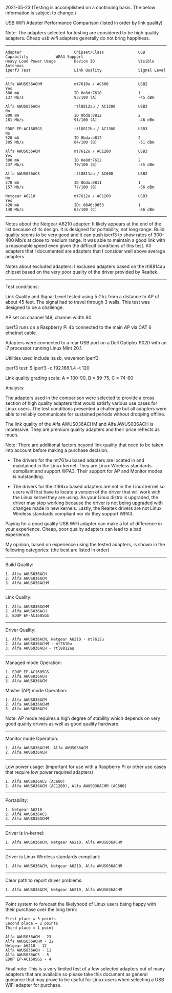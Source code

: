 2021-05-23 (Testing is accomplished on a continuing basis. The below information is subject to change.)

USB WiFi Adapter Performance Comparison (listed in order by link quality)

Note: The adapters selected for testing are considered to be high quality adapters. Cheap usb wifi adapters generally do not bring happiness. 

-----
```
Adapter                       Chipset/Class               USB Capability            WPA3 Support
Heavy Load Power Usage        Device ID                   Visible Antennas
iperf3 Test                   Link Quality                Signal Level
```
-----
```
Alfa AWUS036ACHM              mt7610u / AC600             USB2                      Yes
380 mA                        ID 0e8d:7610                1
137 Mb/s                      93/100 (A)                  -45 dBm

Alfa AWUS036ACH               rtl8812au / AC1200          USB3                      No
800 mA                        ID 0bda:8812                2
281 Mb/s                      91/100 (A)                  -46 dBm

EDUP EP-AC1605GS              rtl8812bu / AC1300          USB3                      No
520 mA                        ID 0bda:b812                2
305 Mb/s                      84/100 (B)                  -51 dBm

Alfa AWUS036ACM               mt7612u / AC1200            USB3                      Yes
380 mA                        ID 0e8d:7612                2
237 Mb/s                      79/100 (B)                  -55 dBm

Alfa AWUS036ACS               rtl8811au / AC600           USB2                      No
270 mA                        ID 0bda:0811                1
157 Mb/s                      77/100 (B)                  -56 dBm

Netgear A6210                 mt7612u / AC1200            USB3                      Yes
420 mA                        ID: 0846:9053               1
148 Mb/s                      63/100 (C)                  -66 dBm

```
-----

Notes about the Netgear A6210 adapter: It likely appears at the end of
the list because of its design. It is designed for portability, not long
range. Build quality seems to be very good and it can push iperf3 to
show rates of 300-400 Mb/s at close to medium range. It was able to 
maintain a good link with a reasonable speed even given the difficult
conditions of this test. All adapters that I documented are adapters
that I consider well above average adapters.

Notes about excluded adapters: I exclused adapters based on the rtl8814au
chipset based on the very poor quality of the driver provided by Realtek.

-----

Test conditions:

Link Quality and Signal Level tested using 5 Ghz from a distance to AP
of about 45 feet. The signal had to travel through 3 walls. This test was
designed to be a challenge.

AP set on channel 149, channel width 80.

iperf3 runs on a Raspberry Pi 4b connected to the main AP via CAT 6
ethetnet cable.

Adapters were connected to a rear USB port on a Dell Optiplex 9020
with an i7 processor running Linux Mint 20.1.

Utilities used include lsusb, wavemon iperf3.

iperf3 test: $ iperf3 -c 192.168.1.4 -t 120

Link quality grading scale: A = 100-90, B = 89-75, C = 74-60

Analysis:

The adapters used in the comparison were selected to provide a cross section
of high quality adapters that would satisfy various use cases for Linux users.
The test conditions presented a challenge but all adapters were able to reliably
communicate for sustained periods without dropping offline.

The link quality of the Alfa AWUS036ACHM and Alfa AWUS036ACH is impressive. They
are premium quality adapters and their price reflects as much.

Note: There are additional factors beyond link quality that need to be taken into
account before making a purchase decision.

- The drivers for the mt761xu based adapters are located in and maintained in the
Linux kernel. They are Linux Wireless standards compliant and support WPA3. Their
support for AP and Monitor modes is outstanding.

- The drivers for the rtl88xx based adapters are not in the Linux kernel so users will
first have to locate a version of the driver that will work with the Linux kernel
they are using. As your Linux distro is upgraded, the driver may stop working because
the driver is not being upgraded with changes made in new kernels. Lastly, the 
Realtek drivers are not Linux Wireless standards compliant nor do they support WPA3.

Paying for a good quality USB WiFi adapter can make a lot of difference in your 
experience. Cheap, poor quality adapters can lead to a bad experience.

My opinion, based on experience using the tested adapters, is shown in the following
categories: (the best are listed in order)

-----

Build Quality:
```
1. Alfa AWUS036ACH
2. Alfa AWUS036ACM
3. Alfa AWUS036ACHM
```
-----

Link Quality:
```
1. Alfa AWUS036ACHM
2. Alfa AWUS036ACH
3. EDUP EP-AC1605GS

```
-----

Driver Quality:
```
1. Alfa AWUS036ACM, Netgear A6210 - mt7612u
2. Alfa AWUS036ACHM - mt7610u
3. Alfa AWUS036ACH - rtl8812au
```
-----

Managed mode Operation:
```
1. EDUP EP-AC1605GS
2. Alfa AWUS036ACH
3. Alfa AWUS036ACM
```

Master (AP) mode Operation:
```
1. Alfa AWUS036ACM
2. Alfa AWUS036ACHM
3. Alfa AWUS036ACH
```
Note: AP mode requires a high degree of stability which depends on very good quality drivers as well as good quality hardware. 

-----

Monitor mode Operation:
```
1. Alfa AWUS036ACHM, Alfa AWUS036ACM
2. Alfa AWUS036ACH
```
-----

Low power usage:
(important for use with a Raspberry Pi or other use cases that require low power required adapters)
```
1. Alfa AWUS036ACS (AC600)
2. Alfa AWUS036ACM (AC1200), Alfa AWUS036ACHM (AC600)
```
-----

Portability:
```
1. Netgear A6210
2. Alfa AWUS036ACS
3. Alfa AWUS036ACHM
```
-----

Driver is in-kernel:
```
1. Alfa AWUS036ACM, Netgear A6210, Alfa AWUS036ACHM
```
-----

Driver is Linux Wireless standards compliant:
```
1. Alfa AWUS036ACM, Netgear A6210, Alfa AWUS036ACHM
```
-----

Clear path to report driver problems:
```
1. Alfa AWUS036ACM, Netgear A6210, Alfa AWUS036ACHM
```
-----

Point system to forecast the likelyhood of Linux users
being happy with their purchase over the long term:
```
First place = 3 points
Second place = 2 points
Third place = 1 point

Alfa AWUS036ACM - 23
Alfa AWUS036ACHM - 22
Netgear A6210 - 12
Alfa AWUS036ACH - 11
Alfa AWUS036ACS - 5
EDUP EP-AC1605GS - 4
```

Final note: This is a very limited test of a few selected adapters
out of many adapters that are available so please take this document
as general guidance that may prove to be useful for Linux users
when selecting a USB WiFi adapter for purchase.
